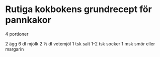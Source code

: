 # Rutiga kokbokens grundrecept för pannkakor

4 portioner

2 ägg
6 dl mjölk
2 ½ dl vetemjöl
1 tsk salt
1-2 tsk socker
1 msk smör eller margarin
